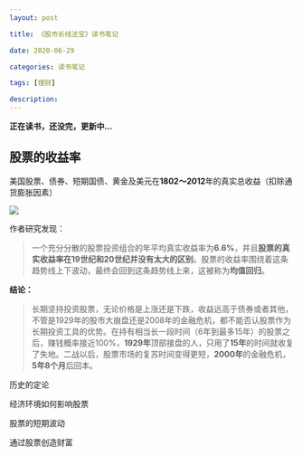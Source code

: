 ```yaml
---
layout: post

title: 《股市长线法宝》读书笔记

date: 2020-06-29

categories: 读书笔记

tags: [理财]

description: 
---
```


**正在读书，还没完，更新中...**

## 股票的收益率

美国股票、债券、短期国债、黄金及美元在**1802～2012**年的真实总收益（扣除通货膨胀因素）

![](https://user-images.githubusercontent.com/35519242/85570670-1eed2980-b666-11ea-8830-dfc42e30f933.png)

作者研究发现：

> 一个充分分散的股票投资组合的年平均真实收益率为**6.6%**，并且**股票的真实收益率在19世纪和20世纪并没有太大的区别**。股票的收益率围绕着这条趋势线上下波动，最终会回到这条趋势线上来，这被称为**均值回归**。

**结论：**

> 长期坚持投资股票，无论价格是上涨还是下跌，收益远高于债券或者其他，不管是1929年的股市大崩盘还是2008年的金融危机，都不能否认股票作为长期投资工具的优势。在持有相当长一段时间（6年到最多15年）的股票之后，赚钱概率接近100%，**1929年**顶部接盘的人，只用了**15年**的时间就收复了失地。二战以后，股票市场的复苏时间变得更短，**2000年**的金融危机，**5年8个月**后回本。





历史的定论

经济环境如何影响股票

股票的短期波动

通过股票创造财富

